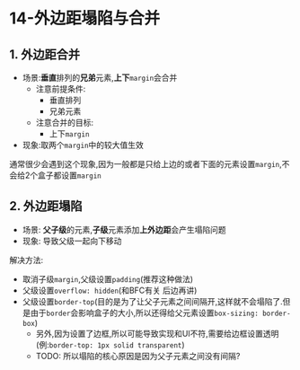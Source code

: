 # 14-外边距塌陷与合并

## 1. 外边距合并

- 场景:**垂直**排列的**兄弟**元素,**上下**`margin`会合并
  - 注意前提条件:
    - 垂直排列
    - 兄弟元素
  - 注意合并的目标:
    - 上下`margin` 
- 现象:取两个`margin`中的较大值生效

通常很少会遇到这个现象,因为一般都是只给上边的或者下面的元素设置`margin`,不会给2个盒子都设置`margin`

## 2. 外边距塌陷

- 场景: **父子级**的元素,**子级**元素添加**上外边距**会产生塌陷问题
- 现象: 导致父级一起向下移动

解决方法:

- 取消子级`margin`,父级设置`padding`(推荐这种做法)
- 父级设置`overflow: hidden`(和BFC有关 后边再讲)
- 父级设置`border-top`(目的是为了让父子元素之间间隔开,这样就不会塌陷了.但是由于`border`会影响盒子的大小,所以还得给父元素设置`box-sizing: border-box`)
  - 另外,因为设置了边框,所以可能导致实现和UI不符,需要给边框设置透明(例:`border-top: 1px solid transparent`) 
  - TODO: 所以塌陷的核心原因是因为父子元素之间没有间隔? 
